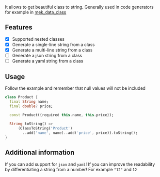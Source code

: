 It allows to get beautiful class to string.
Generally used in code generators for example in [mek_data_class]

## Features

- [x] Supported nested classes
- [x] Generate a single-line string from a class
- [x] Generate a multi-line string from a class
- [ ] Generate a json string from a class
- [ ] Generate a yaml string from a class

## Usage

Follow the example and remember that null values will not be included

```dart
class Product {
  final String name;
  final double? price;

  const Product({required this.name, this.price});
  
  String toString() =>
      (ClassToString('Product')
        ..add('name', name)..add('price', price)).toString();
} 
```

## Additional information

If you can add support for `json` and `yaml`!
If you can improve the readability by differentiating a string from a number! For example `"12"` and `12`

[mek_data_class]: https://pub.dartlang.org/packages/mek_data_class